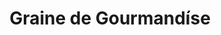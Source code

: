 ---
title: "Graine de Gourmandíse"
url: /plestin-les-greves/graine-de-gourmandise/
shop: boulangerie
---